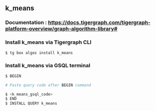 ## k_means
### Documentation : https://docs.tigergraph.com/tigergraph-platform-overview/graph-algorithm-library#
### Install k_means via Tigergraph CLI
```bash
$ tg box algos install k_means
```
### Install k_means via GSQL terminal
```bash
$ BEGIN 

# Paste query code after BEGIN command

$ <k_means_gsql_code>
$ END 
$ INSTALL QUERY k_means
```